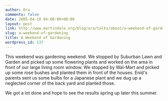 ```yaml
---
author: Ora
comments: false
date: 2005-04-18 04:00:00+00:00
layout: post
link: http://www.martindale.org/blog/ora/talks/about/a-weekend-of-gardening
slug: a-weekend-of-gardening
title: A Weekend of Gardening
wordpress_id: 137
---
```


This weekend was gardening weekend. We stopped by Suburban Lawn and Garden and picked up some flowering plants and worked on the area in front of our large living room window. We stopped by Wal-Mart and picked up some rose bushes and planted them in front of the houses. Enid's parents sent us some bulbs for a Japanese plant and we dug up a neglected corner of the back yard and planted those.  
  
We got a lot done and hope to see the results spring up later this summer.
